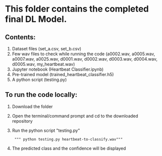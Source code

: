 # This folder contains the completed final DL Model. 
## Contents:
1. Dataset files (set_a.csv, set_b.csv)
2. Few wav files to check while running the code (a0002.wav, a0005.wav, a0007.wav, a0025.wav, d0001.wav, d0002.wav, d0003.wav, d0004.wav, d0005.wav, my_heartbeat.wav)
3. Jupyter notebook (Heartbeat Classifier.ipynb)
4. Pre-trained model (trained_heartbeat_classifier.h5)
5. A python script (testing.py)

## To run the code locally:
1. Download the folder
2. Open the terminal/command prompt and cd to the downloaded repository
3. Run the python script "testing.py"
        
        """ python testing.py heartbeat-to-classify.wav"""
        
4. The predicted class and the confidence will be displayed
